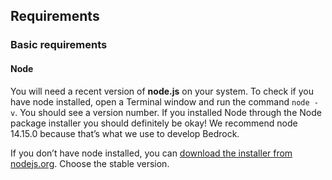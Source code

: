 <h2>Requirements</h2>
<h3>Basic requirements</h3>
<h4>Node</h4>
<p>You will need a recent version of <strong>node.js</strong> on your system. To check if you have node installed, open a Terminal window and run the command <code>node -v</code>. You should see a version number. If you installed Node through the Node package installer you should definitely be okay! We recommend node 14.15.0 because that’s what we use to develop Bedrock.</p>
<p>If you don’t have node installed, you can <a href="https://nodejs.org/en/download/">download the installer from nodejs.org</a>. Choose the stable version.</p>
